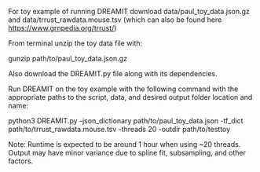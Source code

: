 For toy example of running DREAMIT download data/paul_toy_data.json.gz and data/trrust_rawdata.mouse.tsv (which can also be found here https://www.grnpedia.org/trrust/)

From terminal unzip the toy data file with:

gunzip path/to/paul_toy_data.json.gz

Also download the DREAMIT.py file along with its dependencies.

Run DREAMIT on the toy example with the following command with the appropriate paths to the script, data, and desired output folder location and name:

python3 DREAMIT.py -json_dictionary path/to/paul_toy_data.json -tf_dict path/to/trrust_rawdata.mouse.tsv -threads 20 -outdir path/to/testtoy

Note: Runtime is expected to be around 1 hour when using ~20 threads. Output may have minor variance due to spline fit, subsampling, and other factors.
